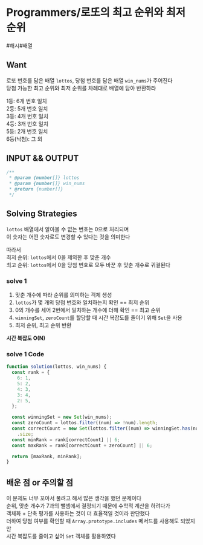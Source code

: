 # Programmers/로또의 최고 순위와 최저 순위

#해시#배열

## Want

로또 번호를 담은 배열 `lottos`, 당첨 번호를 담은 배열 `win_nums`가 주어진다  
당첨 가능한 최고 순위와 최저 순위를 차례대로 배열에 담아 반환하라

1등: 6개 번호 일치  
2등: 5개 번호 일치  
3등: 4개 번호 일치  
4등: 3개 번호 일치  
5등: 2개 번호 일치  
6등(낙첨): 그 외

## INPUT && OUTPUT

```js
/**
 * @param {number[]} lottos
 * @param {number[]} win_nums
 * @return {number[]}
 */
```

## Solving Strategies

`lottos` 배열에서 알아볼 수 없는 번호는 0으로 처리되며  
이 숫자는 어떤 숫자로도 변경할 수 있다는 것을 의미한다

따라서  
최저 순위: `lottos`에서 0을 제외한 후 맞춘 개수  
최고 순위: `lottos`에서 0을 당첨 번호로 모두 바꾼 후 맞춘 개수로 귀결된다

### solve 1

1. 맞춘 개수에 따라 순위를 의미하는 객체 생성
2. `lottos`가 몇 개의 당첨 번호와 일치하는지 확인 == 최저 순위
3. 0의 개수를 세어 2번에서 일치하는 개수에 더해 확인 == 최고 순위
4. `winningSet`, `zeroCount`를 할당할 때 시간 복잡도를 줄이기 위해 `Set`을 사용
5. 최저 순위, 최고 순위 반환

**시간 복잡도 O(N)**

### solve 1 Code

```js
function solution(lottos, win_nums) {
  const rank = {
    6: 1,
    5: 2,
    4: 3,
    3: 4,
    2: 5,
  };

  const winningSet = new Set(win_nums);
  const zeroCount = lottos.filter((num) => !num).length;
  const correctCount = new Set(lottos.filter((num) => winningSet.has(num)))
    .size;
  const minRank = rank[correctCount] || 6;
  const maxRank = rank[correctCount + zeroCount] || 6;

  return [maxRank, minRank];
}
```

## 배운 점 or 주의할 점

이 문제도 너무 꼬아서 풀려고 해서 많은 생각을 했던 문제이다  
순위, 맞춘 개수가 7과의 뺄셈에서 결정되기 때문에 수학적 계산을 하려다가  
객체화 + 단축 평가를 사용하는 것이 더 효율적일 것이라 판단했다  
더하여 당첨 여부를 확인할 때 `Array.prototype.includes` 메서드를 사용해도 되었지만  
시간 복잡도를 줄이고 싶어 `Set` 객체를 활용하였다
